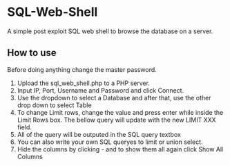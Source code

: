 # SQL-Web-Shell

A simple post exploit SQL web shell to browse the database on a server.  

## How to use
Before doing anything change the master password.

1. Upload the sql_web_shell.php to a PHP server.
2. Input IP, Port, Username and Password and click Connect.
3. Use the dropdown to select a Database and after that, use the other drop down to select Table
4. To change Limit rows, change the value and press enter while inside the Limit Rows box. The bellow query will update with the new LIMIT XXX field.
5. All of the query will be outputed in the SQL query textbox
6. You can also write your own SQL queryes to limit or union select.
7. Hide the columns by clicking - and to show them all again click Show All Columns
